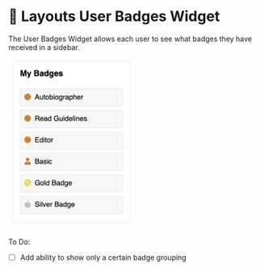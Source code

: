 # 🏅 Layouts User Badges Widget

The User Badges Widget allows each user to see what badges they have received in a sidebar.

<img src="screenshots/badges.png" width="250">

To Do:

- [ ] Add ability to show only a certain badge grouping
